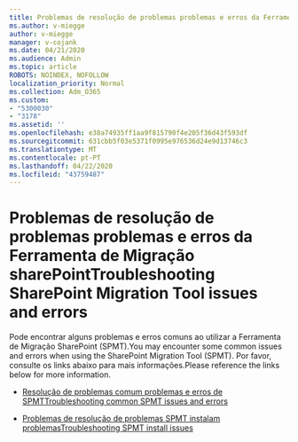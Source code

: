 ```yaml
---
title: Problemas de resolução de problemas problemas e erros da Ferramenta de Migração sharePoint
ms.author: v-miegge
author: v-miegge
manager: v-cojank
ms.date: 04/21/2020
ms.audience: Admin
ms.topic: article
ROBOTS: NOINDEX, NOFOLLOW
localization_priority: Normal
ms.collection: Adm_O365
ms.custom:
- "5300030"
- "3178"
ms.assetid: ''
ms.openlocfilehash: e38a74935ff1aa9f815790f4e205f36d43f593df
ms.sourcegitcommit: 631cbb5f03e5371f0995e976536d24e9d13746c3
ms.translationtype: MT
ms.contentlocale: pt-PT
ms.lasthandoff: 04/22/2020
ms.locfileid: "43759487"
---
```

# <a name="troubleshooting-sharepoint-migration-tool-issues-and-errors"></a><span data-ttu-id="94652-102">Problemas de resolução de problemas problemas e erros da Ferramenta de Migração sharePoint</span><span class="sxs-lookup"><span data-stu-id="94652-102">Troubleshooting SharePoint Migration Tool issues and errors</span></span>

<span data-ttu-id="94652-103">Pode encontrar alguns problemas e erros comuns ao utilizar a Ferramenta de Migração SharePoint (SPMT).</span><span class="sxs-lookup"><span data-stu-id="94652-103">You may encounter some common issues and errors when using the SharePoint Migration Tool (SPMT).</span></span> <span data-ttu-id="94652-104">Por favor, consulte os links abaixo para mais informações.</span><span class="sxs-lookup"><span data-stu-id="94652-104">Please reference the links below for more information.</span></span>

- [<span data-ttu-id="94652-105">Resolução de problemas comum problemas e erros de SPMT</span><span class="sxs-lookup"><span data-stu-id="94652-105">Troubleshooting common SPMT issues and errors</span></span>](https://docs.microsoft.com/sharepointmigration/troubleshooting-common-spmt-issues)

- [<span data-ttu-id="94652-106">Problemas de resolução de problemas SPMT instalam problemas</span><span class="sxs-lookup"><span data-stu-id="94652-106">Troubleshooting SPMT install issues</span></span>](https://docs.microsoft.com/sharepointmigration/spmt-install-issues)
